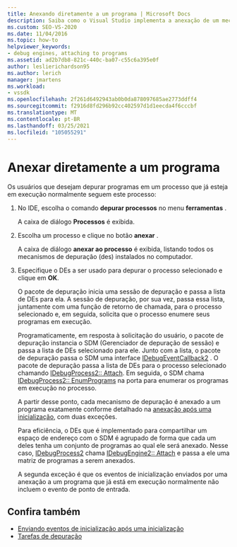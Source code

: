 ```yaml
---
title: Anexando diretamente a um programa | Microsoft Docs
description: Saiba como o Visual Studio implementa a anexação de um mecanismo de depuração a um processo que já está em execução usando esse procedimento no IDE do Visual Studio.
ms.custom: SEO-VS-2020
ms.date: 11/04/2016
ms.topic: how-to
helpviewer_keywords:
- debug engines, attaching to programs
ms.assetid: ad2b7db8-821c-440c-ba07-c55c6a395e0f
author: leslierichardson95
ms.author: lerich
manager: jmartens
ms.workload:
- vssdk
ms.openlocfilehash: 2f261d6492943ab0b0da878097685ae2773ddff4
ms.sourcegitcommit: f2916d8fd296b92cc402597d1d1eecda4f6cccbf
ms.translationtype: MT
ms.contentlocale: pt-BR
ms.lasthandoff: 03/25/2021
ms.locfileid: "105055291"
---
```

# <a name="attach-directly-to-a-program"></a>Anexar diretamente a um programa
Os usuários que desejam depurar programas em um processo que já esteja em execução normalmente seguem este processo:

1. No IDE, escolha o comando **depurar processos** no menu **ferramentas** .

    A caixa de diálogo **Processos** é exibida.

2. Escolha um processo e clique no botão **anexar** .

    A caixa de diálogo **anexar ao processo** é exibida, listando todos os mecanismos de depuração (des) instalados no computador.

3. Especifique o DEs a ser usado para depurar o processo selecionado e clique em **OK**.

   O pacote de depuração inicia uma sessão de depuração e passa a lista de DEs para ela. A sessão de depuração, por sua vez, passa essa lista, juntamente com uma função de retorno de chamada, para o processo selecionado e, em seguida, solicita que o processo enumere seus programas em execução.

   Programaticamente, em resposta à solicitação do usuário, o pacote de depuração instancia o SDM (Gerenciador de depuração de sessão) e passa a lista de DEs selecionado para ele. Junto com a lista, o pacote de depuração passa o SDM uma interface [IDebugEventCallback2](../../extensibility/debugger/reference/idebugeventcallback2.md) . O pacote de depuração passa a lista de DEs para o processo selecionado chamando [IDebugProcess2:: Attach](../../extensibility/debugger/reference/idebugprocess2-attach.md). Em seguida, o SDM chama [IDebugProcess2:: EnumPrograms](../../extensibility/debugger/reference/idebugprocess2-enumprograms.md) na porta para enumerar os programas em execução no processo.

   A partir desse ponto, cada mecanismo de depuração é anexado a um programa exatamente conforme detalhado na [anexação após uma inicialização](../../extensibility/debugger/attaching-after-a-launch.md), com duas exceções.

   Para eficiência, o DEs que é implementado para compartilhar um espaço de endereço com o SDM é agrupado de forma que cada um deles tenha um conjunto de programas ao qual ele será anexado. Nesse caso, [IDebugProcess2](../../extensibility/debugger/reference/idebugprocess2.md) chama [IDebugEngine2:: Attach](../../extensibility/debugger/reference/idebugengine2-attach.md) e passa a ele uma matriz de programas a serem anexados.

   A segunda exceção é que os eventos de inicialização enviados por uma anexação a um programa que já está em execução normalmente não incluem o evento de ponto de entrada.

## <a name="see-also"></a>Confira também
- [Enviando eventos de inicialização após uma inicialização](../../extensibility/debugger/sending-startup-events-after-a-launch.md)
- [Tarefas de depuração](../../extensibility/debugger/debugging-tasks.md)
